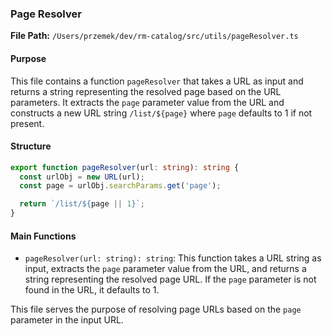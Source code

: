 ### Page Resolver

**File Path:** `/Users/przemek/dev/rm-catalog/src/utils/pageResolver.ts`

#### Purpose
This file contains a function `pageResolver` that takes a URL as input and returns a string representing the resolved page based on the URL parameters. It extracts the `page` parameter value from the URL and constructs a new URL string `/list/${page}` where `page` defaults to 1 if not present.

#### Structure
```typescript
export function pageResolver(url: string): string {
  const urlObj = new URL(url);
  const page = urlObj.searchParams.get('page');

  return `/list/${page || 1}`;
}
```

#### Main Functions
- `pageResolver(url: string): string`: This function takes a URL string as input, extracts the `page` parameter value from the URL, and returns a string representing the resolved page URL. If the `page` parameter is not found in the URL, it defaults to 1.

This file serves the purpose of resolving page URLs based on the `page` parameter in the input URL.